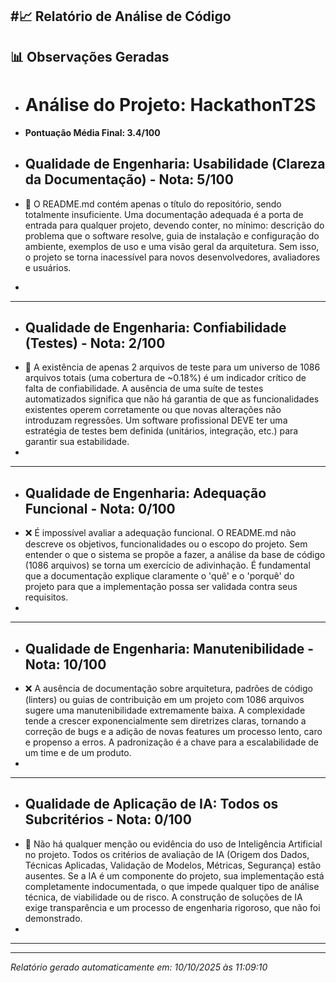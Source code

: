 #📈 Relatório de Análise de Código
---
## 📊 Observações Geradas

- # Análise do Projeto: HackathonT2S
- **Pontuação Média Final: 3.4/100**

- ## Qualidade de Engenharia: Usabilidade (Clareza da Documentação) - Nota: 5/100
- 🚨 O README.md contém apenas o título do repositório, sendo totalmente insuficiente. Uma documentação adequada é a porta de entrada para qualquer projeto, devendo conter, no mínimo: descrição do problema que o software resolve, guia de instalação e configuração do ambiente, exemplos de uso e uma visão geral da arquitetura. Sem isso, o projeto se torna inacessível para novos desenvolvedores, avaliadores e usuários.
- 
---
- ## Qualidade de Engenharia: Confiabilidade (Testes) - Nota: 2/100
- 🚨 A existência de apenas 2 arquivos de teste para um universo de 1086 arquivos totais (uma cobertura de ~0.18%) é um indicador crítico de falta de confiabilidade. A ausência de uma suíte de testes automatizados significa que não há garantia de que as funcionalidades existentes operem corretamente ou que novas alterações não introduzam regressões. Um software profissional DEVE ter uma estratégia de testes bem definida (unitários, integração, etc.) para garantir sua estabilidade.
- 
---
- ## Qualidade de Engenharia: Adequação Funcional - Nota: 0/100
- ❌ É impossível avaliar a adequação funcional. O README.md não descreve os objetivos, funcionalidades ou o escopo do projeto. Sem entender o que o sistema se propõe a fazer, a análise da base de código (1086 arquivos) se torna um exercício de adivinhação. É fundamental que a documentação explique claramente o 'quê' e o 'porquê' do projeto para que a implementação possa ser validada contra seus requisitos.
- 
---
- ## Qualidade de Engenharia: Manutenibilidade - Nota: 10/100
- ❌ A ausência de documentação sobre arquitetura, padrões de código (linters) ou guias de contribuição em um projeto com 1086 arquivos sugere uma manutenibilidade extremamente baixa. A complexidade tende a crescer exponencialmente sem diretrizes claras, tornando a correção de bugs e a adição de novas features um processo lento, caro e propenso a erros. A padronização é a chave para a escalabilidade de um time e de um produto.
- 
---
- ## Qualidade de Aplicação de IA: Todos os Subcritérios - Nota: 0/100
- 🚨 Não há qualquer menção ou evidência do uso de Inteligência Artificial no projeto. Todos os critérios de avaliação de IA (Origem dos Dados, Técnicas Aplicadas, Validação de Modelos, Métricas, Segurança) estão ausentes. Se a IA é um componente do projeto, sua implementação está completamente indocumentada, o que impede qualquer tipo de análise técnica, de viabilidade ou de risco. A construção de soluções de IA exige transparência e um processo de engenharia rigoroso, que não foi demonstrado.
- 
---

---
*Relatório gerado automaticamente em: 10/10/2025 às 11:09:10*